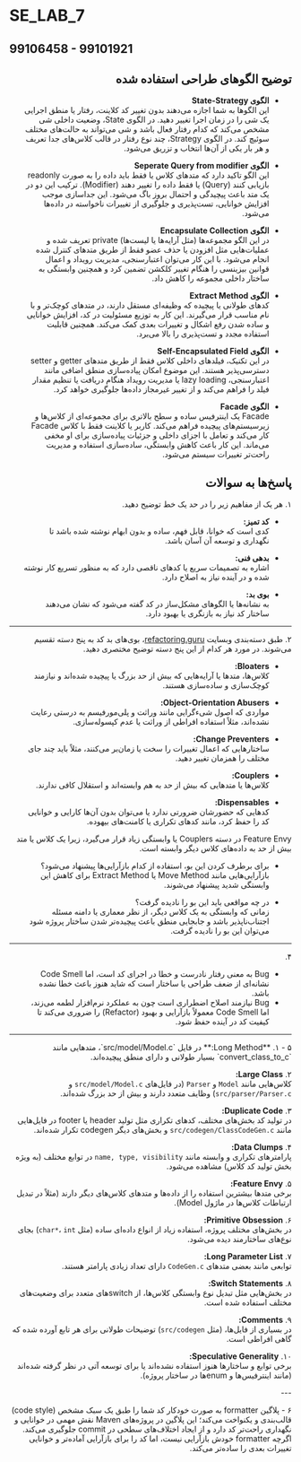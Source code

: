 # SE_LAB_7
## 99106458 - 99101921

<div dir="rtl" align="right">

## توضیح الگوهای طراحی استفاده شده

- **الگوی State-Strategy**  
این الگوها به شما اجازه می‌دهند بدون تغییر کد کلاینت، رفتار یا منطق اجرایی یک شی را در زمان اجرا تغییر دهید. در الگوی State، وضعیت داخلی شی مشخص می‌کند که کدام رفتار فعال باشد و شی می‌تواند به حالت‌های مختلف سوئیچ کند. در الگوی Strategy، چند نوع رفتار در قالب کلاس‌های جدا تعریف و هر بار یکی از آن‌ها انتخاب و تزریق می‌شود.

- **الگوی Seperate Query from modifier**  
این الگو تاکید دارد که متدهای کلاس یا فقط باید داده را به صورت readonly بازیابی کنند (Query) یا فقط داده را تغییر دهند (Modifier). ترکیب این دو در یک متد باعث پیچیدگی و احتمال بروز باگ می‌شود. این جداسازی موجب افزایش خوانایی، تست‌پذیری و جلوگیری از تغییرات ناخواسته در داده‌ها می‌شود.

- **الگوی Encapsulate Collection**  
در این الگو مجموعه‌ها (مثل آرایه‌ها یا لیست‌ها) private تعریف شده و عملیات‌هایی مثل افزودن یا حذف عضو فقط از طریق متدهای کنترل شده انجام می‌شود. با این کار می‌توان اعتبارسنجی، مدیریت رویداد و اعمال قوانین بیزینسی را هنگام تغییر کلکشن تضمین کرد و همچنین وابستگی به ساختار داخلی مجموعه را کاهش داد.

- **الگوی Extract Method**  
کدهای طولانی یا پیچیده که وظیفه‌ای مستقل دارند، در متدهای کوچک‌تر و با نام مناسب قرار می‌گیرند. این کار به توزیع مسئولیت در کد، افزایش خوانایی و ساده شدن رفع اشکال و تغییرات بعدی کمک می‌کند. همچنین قابلیت استفاده مجدد و تست‌پذیری را بالا می‌برد.

- **الگوی Self-Encapsulated Field**  
در این تکنیک، فیلدهای داخلی کلاس فقط از طریق متدهای getter و setter دسترسی‌پذیر هستند. این موضوع امکان پیاده‌سازی منطق اضافی مانند اعتبارسنجی، lazy loading یا مدیریت رویداد هنگام دریافت یا تنظیم مقدار فیلد را فراهم می‌کند و از تغییر غیرمجاز داده‌ها جلوگیری خواهد کرد.

- **الگوی Facade**  
Facade یک اینترفیس ساده و سطح بالاتری برای مجموعه‌ای از کلاس‌ها و زیرسیستم‌های پیچیده فراهم می‌کند. کاربر یا کلاینت فقط با کلاس Facade کار می‌کند و تعامل با اجزای داخلی و جزئیات پیاده‌سازی برای او مخفی می‌ماند. این کار باعث کاهش وابستگی، ساده‌سازی استفاده و مدیریت راحت‌تر تغییرات سیستم می‌شود.


## پاسخ‌ها به سوالات

۱. هر یک از مفاهیم زیر را در حد یک خط توضیح دهید.

- **کد تمیز:**  
کدی است که خوانا، قابل فهم، ساده و بدون ابهام نوشته شده باشد تا نگهداری و توسعه آن آسان باشد.

- **بدهی فنی:**  
اشاره به تصمیمات سریع یا کدهای ناقصی دارد که به منظور تسریع کار نوشته شده و در آینده نیاز به اصلاح دارد.

- **بوی بد:**  
به نشانه‌ها یا الگوهای مشکل‌ساز در کد گفته می‌شود که نشان می‌دهند ساختار کد نیاز به بازنگری یا بهبود دارد.

---

۲. طبق دسته‌بندی وبسایت [refactoring.guru](https://refactoring.guru)، بوی‌های بد کد به پنج دسته تقسیم می‌شوند. در مورد هر کدام از این پنج دسته توضیح مختصری دهید.

- **Bloaters:**  
کلاس‌ها، متدها یا آرایه‌هایی که بیش از حد بزرگ یا پیچیده شده‌اند و نیازمند کوچک‌سازی و ساده‌سازی هستند.

- **Object-Orientation Abusers:**  
مواردی که اصول شیء‌گرایی مانند وراثت و پلی‌مورفیسم به درستی رعایت نشده‌اند، مثلاً استفاده افراطی از وراثت یا عدم کپسوله‌سازی.

- **Change Preventers:**  
ساختارهایی که اعمال تغییرات را سخت یا زمان‌بر می‌کنند، مثلاً باید چند جای مختلف را همزمان تغییر دهید.

- **Couplers:**  
کلاس‌ها یا متدهایی که بیش از حد به هم وابسته‌اند و استقلال کافی ندارند.

- **Dispensables:**  
کدهایی که حضورشان ضرورتی ندارد یا می‌توان بدون آن‌ها کارایی و خوانایی کد را حفظ کرد، مانند کدهای تکراری یا کامنت‌های بیهوده.


Feature Envy در دسته Couplers یا وابستگی زیاد قرار می‌گیرد، زیرا یک کلاس یا متد بیش از حد به داده‌های کلاس دیگر وابسته است.

- برای برطرف کردن این بو، استفاده از کدام بازآرایی‌ها پیشنهاد می‌شود؟  
بازآرایی‌هایی مانند Move Method یا Extract Method برای کاهش این وابستگی شدید پیشنهاد می‌شوند.

- در چه مواقعی باید این بو را نادیده گرفت؟  
زمانی که وابستگی به یک کلاس دیگر، از نظر معماری یا دامنه مسئله اجتناب‌ناپذیر باشد و جابجایی منطق باعث پیچیده‌تر شدن ساختار پروژه شود می‌توان این بو را نادیده گرفت.

---
</div>
<div dir="rtl" align="right">

۴. 
- Bug به معنی رفتار نادرست و خطا در اجرای کد است، اما Code Smell نشانه‌ای از ضعف طراحی یا ساختار است که شاید هنوز باعث خطا نشده باشد.
- Bug نیازمند اصلاح اضطراری است چون به عملکرد نرم‌افزار لطمه می‌زند، اما Code Smell معمولاً بازآرایی و بهبود (Refactor) را ضروری می‌کند تا کیفیت کد در آینده حفظ شود.

---

<div dir="rtl" align="right">
۵ - 
۱. **Long Method:**  
در فایل `src/model/Model.c`، متدهایی مانند `convert_class_to_c` بسیار طولانی و دارای منطق پیچیده‌اند.

۲. **Large Class:**  
کلاس‌هایی مانند `Model` و `Parser` (در فایل‌های `src/model/Model.c` و `src/parser/Parser.c`) وظایف متعدد دارند و بیش از حد بزرگ شده‌اند.

۳. **Duplicate Code:**  
در تولید کد بخش‌های مختلف، کدهای تکراری مثل تولید header یا footer در فایل‌هایی مانند `src/codegen/ClassCodeGen.c` و بخش‌های دیگر codegen تکرار شده‌اند.

۴. **Data Clumps:**  
پارامترهای تکراری و وابسته مانند `name, type, visibility` در توابع مختلف (به ویژه بخش تولید کد کلاس) مشاهده می‌شود.

۵. **Feature Envy:**  
برخی متدها بیشترین استفاده را از داده‌ها و متدهای کلاس‌های دیگر دارند (مثلاً در تبدیل ارتباطات کلاس‌ها در ماژول Model).

۶. **Primitive Obsession:**  
در بخش‌های مختلف پروژه، استفاده زیاد از انواع داده‌ای ساده (مثل `char*`، `int`) بجای نوع‌های ساختارمند دیده می‌شود.

۷. **Long Parameter List:**  
توابعی مانند بعضی متدهای `CodeGen.c` دارای تعداد زیادی پارامتر هستند.

۸. **Switch Statements:**  
در بخش‌هایی مثل تبدیل نوع وابستگی کلاس‌ها، از switch‌های متعدد برای وضعیت‌های مختلف استفاده شده است.

۹. **Comments:**  
در بسیاری از فایل‌ها، (مثل `src/codegen`) توضیحات طولانی برای هر تابع آورده شده که گاهی افراطی است.

۱۰. **Speculative Generality:**  
برخی توابع و ساختارها هنوز استفاده نشده‌اند یا برای توسعه آتی در نظر گرفته شده‌اند (مانند اینترفیس‌ها و enumها در ساختار پروژه).
</div>
---

۶ - 
پلاگین formatter به صورت خودکار کد شما را طبق یک سبک مشخص (code style) قالب‌بندی و یکنواخت می‌کند؛ این پلاگین در پروژه‌های Maven نقش مهمی در خوانایی و نگهداری راحت‌تر کد دارد و از ایجاد اختلاف‌های سطحی در commit جلوگیری می‌کند. اگرچه formatter خودش بازآرایی نیست، اما کد را برای بازآرایی آماده‌تر و خوانایی تغییرات بعدی را ساده‌تر می‌کند.


